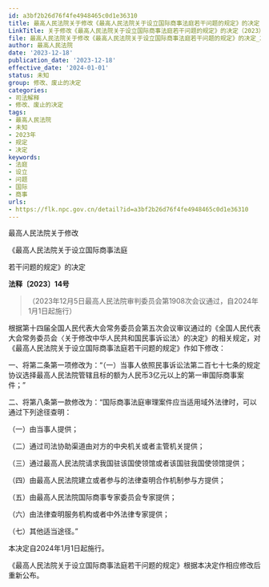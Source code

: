 ```yaml
---
id: a3bf2b26d76f4fe4948465c0d1e36310
title: 最高人民法院关于修改《最高人民法院关于设立国际商事法庭若干问题的规定》的决定
LinkTitle: 关于修改《最高人民法院关于设立国际商事法庭若干问题的规定》的决定（2023）
file: 最高人民法院关于修改《最高人民法院关于设立国际商事法庭若干问题的规定》的决定_20231218_a3bf2b26d76f4fe4948465c0d1e36310.docx
author: 最高人民法院
date: '2023-12-18'
publication_date: '2023-12-18'
effective_date: '2024-01-01'
status: 未知
group: 修改、废止的决定
categories:
- 司法解释
- 修改、废止的决定
tags:
- 最高人民法院
- 未知
- 2023年
- 规定
- 决定
keywords:
- 法庭
- 设立
- 问题
- 国际
- 商事
urls:
- https://flk.npc.gov.cn/detail?id=a3bf2b26d76f4fe4948465c0d1e36310
---
```


最高人民法院关于修改

《最高人民法院关于设立国际商事法庭

若干问题的规定》的决定

**法释〔2023〕14号**

> （2023年12月5日最高人民法院审判委员会第1908次会议通过，自2024年1月1日起施行）

根据第十四届全国人民代表大会常务委员会第五次会议审议通过的《全国人民代表大会常务委员会〈关于修改中华人民共和国民事诉讼法〉的决定》的相关规定，对《最高人民法院关于设立国际商事法庭若干问题的规定》作如下修改：

一、将第二条第一项修改为：“（一）当事人依照民事诉讼法第二百七十七条的规定协议选择最高人民法院管辖且标的额为人民币3亿元以上的第一审国际商事案件；”

二、将第八条第一款修改为：“国际商事法庭审理案件应当适用域外法律时，可以通过下列途径查明：

（一）由当事人提供；

（二）通过司法协助渠道由对方的中央机关或者主管机关提供；

（三）通过最高人民法院请求我国驻该国使领馆或者该国驻我国使领馆提供；

（四）由最高人民法院建立或者参与的法律查明合作机制参与方提供；

（五）由最高人民法院国际商事专家委员会专家提供；

（六）由法律查明服务机构或者中外法律专家提供；

（七）其他适当途径。”

本决定自2024年1月1日起施行。

《最高人民法院关于设立国际商事法庭若干问题的规定》根据本决定作相应修改后重新公布。
